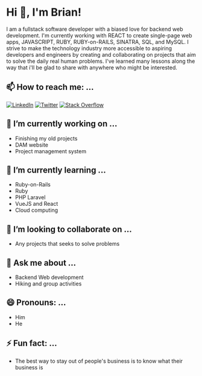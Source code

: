 <!-- <div class="header">
  <p>Hey, I'm </p>
  <span>Brian Wangila</span> 
  <p>Fullstack Software Developer</p>
</div> -->

# Hi 👋, I'm Brian!

I am a fullstack software developer with a biased love for backend web development. I'm currently working with REACT to create single-page web apps, JAVASCRIPT, RUBY, RUBY-on-RAILS, SINATRA, SQL, and MySQL. I strive to make the technology industry more accessible to aspiring developers and engineers by creating and collaborating on projects that aim to solve the daily real human problems. I've learned many lessons along the way that i'll be glad to share with anywhere who might be interested.

<!--
**BrianWangila/BrianWangila** is a ✨ _special_ ✨ repository because its `README.md` (this file) appears on your GitHub profile.

Here are some ideas to get you started:

-->
## 📫 How to reach me: ...
[![LinkedIn](https://img.shields.io/badge/linkedin-%230077B5.svg?style=for-the-badge&logo=linkedin&logoColor=white)](https://www.linkedin.com/in/brian-w-wangila/) 
[![Twitter](https://img.shields.io/badge/Twitter-%231DA1F2.svg?style=for-the-badge&logo=Twitter&logoColor=white)]() 
[![Stack Overflow](https://img.shields.io/badge/-Stackoverflow-FE7A16?style=for-the-badge&logo=stack-overflow&logoColor=white)]() 



## 🔭 I’m currently working on ...
- Finishing my old projects
- DAM website
- Project management system

## 🌱 I’m currently learning ...
- Ruby-on-Rails
- Ruby
- PHP Laravel
- VueJS and React
- Cloud computing

## 👯 I’m looking to collaborate on ...
- Any projects that seeks to solve problems

## 💬 Ask me about ...
- Backend Web development
- Hiking and group activities

## 😄 Pronouns: ...
- Him
- He

## ⚡ Fun fact: ...
- <P style={color: red}>The best way to stay out of people's business is to know what their business is</P>


